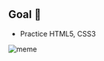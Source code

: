
## Goal 🎯
- Practice HTML5, CSS3

![meme](https://github.com/Eric-JongYoung/HTML_CSS_Practice/assets/104367020/f4401288-56e2-4306-bf71-e5a331f95f99)
